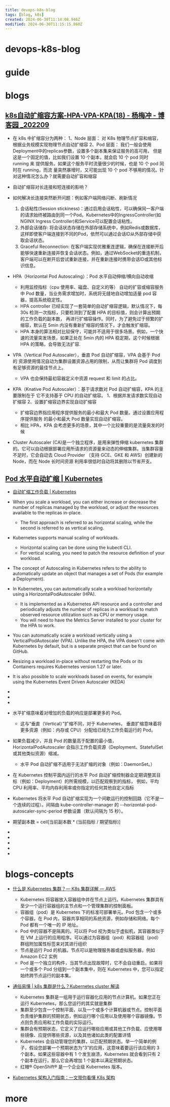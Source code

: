 ```yaml
---
title: devops-k8s-blog
tags: [blog, k8s]
created: 2024-06-30T11:14:08.946Z
modified: 2024-06-30T11:15:15.860Z
---
```


# devops-k8s-blog

# guide

# blogs

## [k8s自动扩缩容方案-HPA-VPA-KPA(18) - 杨梅冲 - 博客园 _202209](https://www.cnblogs.com/yangmeichong/p/16638895.html)

- 在 k8s 中扩缩容分为两种：
1、Node 层面：
对 K8s 物理节点扩容和缩容，根据业务规模实现物理节点自动扩缩容
2、Pod 层面：
我们一般会使用Deployment中的replicas参数，设置多个副本集来保证服务的高可用， 但是这是一个固定的值，比如我们设置 10 个副本，就会启 10 个 pod 同时 running 来 提供服务。如果这个服务平时流量很少的时候，也是 10 个 pod 同时在 running，而流 量突然暴增时，又可能出现 10 个 pod 不够用的情况。针对这种情况怎么办？就需要自动扩容和缩容

- 自动扩缩容对长连接和短连接的影响？
- 如何解决长连接突然断开问题：例如客户端网络闪断、刷新情况
  1. 会话粘性(Session stickiness)：通过启用会话粘性，可以确保同一客户端的请求始终被路由到同一个Pod。Kubernetes中的IngressController(如NGINX Ingress Controller)和Service可以配置会话粘性。
  2. 外部会话储存: 将会话状态存储在外部存储系统中，例如Redis或数据库，这样即使客户端连接到不同的Pod，依然可以通过会话ID从外部存储中获取会话状态。
  3. Graceful Reconnection: 在客户端实现优雅重连逻辑，确保在连接断开后能够快速重新连接并恢复会话状态。例如，通过WebSocket的重连机制，客户端可以在断开后尝试重新连接，并在重新连接时携带会话ID或其他标识信息。

- HPA（Horizontal Pod Autoscaling）：Pod 水平自动伸缩/横向自动收缩
  - 利用监控指标（cpu 使用率、磁盘、自定义的等） 自动的扩容或缩容服务中 Pod 数量，当业务需求增加时，系统将无缝地自动增加适量 pod 容器，提高系统稳定性。
  - HPA controller 已经实现了一套简单的自动扩缩容逻辑，默认情况下，每 30s 检测一次指标，只要检测到了配置 HPA 的目标值，则会计算出预期的工作负载的副本数， 再进行扩缩容操作。同时，为了避免过于频繁的扩缩容，默认在 5min 内没有重新扩缩容的情况下，才会触发扩缩容。
  - HPA 本身的算法相对比较保守，可能并不适用于很多场景。例如，一个快速的流量突发场景，如果正处在 5min 内的 HPA 稳定期，这个时候根据 HPA 的策略，会导致无法扩容.

- VPA（Vertical Pod Autoscaler），垂直 Pod 自动扩缩容，VPA 会基于 Pod 的 资源使用情况自动为集群设置资源占用的限制，从而让集群将 Pod 调度到有足够资源的最佳节点上。
  - VPA 也会保持最初容器定义中资源 request 和 limit 的占比。

- KPA（Knative Pod Autoscaler）：基于请求数对 Pod 自动扩缩容，KPA 的主要限制在于 它不支持基于 CPU 的自动扩缩容。
  1、根据并发请求数实现自动扩缩容
  2、设置扩缩容边界实现自动扩缩容
  - 扩缩容边界指应用程序提供服务的最小和最大 Pod 数量。通过设置应用程序提供服务 的最小和最大 Pod 数量实现自动扩缩容。
  - 相比 HPA，KPA 会考虑更多的场景，其中一个比较重要的是流量突发的时候

- Cluster Autoscaler (CA)是一个独立程序，是用来弹性伸缩 kubernetes 集群的。它可以自动根据部署应用所请求的资源量来动态的伸缩集群。当集群容量不足时，它会自动去 Cloud Provider （支持 GCE、GKE 和 AWS）创建新的 Node，而在 Node 长时间资源 利用率很低时自动将其删除以节省开支。

## [Pod 水平自动扩缩 | Kubernetes](https://kubernetes.io/zh-cn/docs/tasks/run-application/horizontal-pod-autoscale/)

- [自动扩缩工作负载 | Kubernetes](https://kubernetes.io/zh-cn/docs/concepts/workloads/autoscaling/)
- When you scale a workload, you can either increase or decrease the number of replicas managed by the workload, or adjust the resources available to the replicas in-place.
  - The first approach is referred to as horizontal scaling, while the second is referred to as vertical scaling.
- Kubernetes supports manual scaling of workloads. 
  - Horizontal scaling can be done using the kubectl CLI. 
  - For vertical scaling, you need to patch the resource definition of your workload.
- The concept of Autoscaling in Kubernetes refers to the ability to automatically update an object that manages a set of Pods (for example a Deployment).
- In Kubernetes, you can automatically scale a workload horizontally using a HorizontalPodAutoscaler (HPA).
  - It is implemented as a Kubernetes API resource and a controller and periodically adjusts the number of replicas in a workload to match observed resource utilization such as CPU or memory usage.
  - You will need to have the Metrics Server installed to your cluster for the HPA to work.

- You can automatically scale a workload vertically using a VerticalPodAutoscaler (VPA). Unlike the HPA, the VPA doesn't come with Kubernetes by default, but is a separate project that can be found on GitHub.

- Resizing a workload in-place without restarting the Pods or its Containers requires Kubernetes version 1.27 or later.

- It is also possible to scale workloads based on events, for example using the Kubernetes Event Driven Autoscaler (KEDA)

- 
- 
- 

- 水平扩缩意味着对增加的负载的响应是部署更多的 Pod。 
  - 这与“垂直（Vertical）”扩缩不同，对于 Kubernetes， 垂直扩缩意味着将更多资源（例如：内存或 CPU）分配给已经为工作负载运行的 Pod。
- 如果负载减少，并且 Pod 的数量高于配置的最小值， HorizontalPodAutoscaler 会指示工作负载资源（Deployment、StatefulSet 或其他类似资源）缩减。
  - 水平 Pod 自动扩缩不适用于无法扩缩的对象（例如：DaemonSet。）
- 在 Kubernetes 控制平面内运行的水平 Pod 自动扩缩控制器会定期调整其目标（例如：Deployment）的所需规模，以匹配观察到的指标， 例如，平均 CPU 利用率、平均内存利用率或你指定的任何其他自定义指标

- Kubernetes 将水平 Pod 自动扩缩实现为一个间歇运行的控制回路（它不是一个连续的过程）。间隔由 kube-controller-manager 的 --horizontal-pod-autoscaler-sync-period 参数设置（默认间隔为 15 秒）。

- 期望副本数 = ceil[当前副本数 * (当前指标 / 期望指标)]

- 
- 
- 
- 
- 

# blogs-concepts
- [什么是 Kubernetes 集群？— K8s 集群详解 — AWS](https://aws.amazon.com/cn/what-is/kubernetes-cluster/)
  - Kubernetes 将容器放入容器组中并在节点上运行。Kubernetes 集群具有至少一个运行容器组的主节点和一个管理集群的控制面板。
  - 容器组（pod）是 Kubernetes 下的标准可部署单元。Pod 包含一个或多个容器，在 Pod 内，容器共享相同的系统资源，例如存储和网络。每个 Pod 都有一个唯一的 IP 地址。 
  - Pod 中的容器不是隔离的。可以将 Pod 视为类似于虚拟机，其容器类似于在 VM 上运行的应用程序。可以通过为容器组（pod）和容器组（pod）群组附加属性标签来对其进行组织
  - 节点是运行 Pod 的机器。节点可以是物理服务器或虚拟服务器，例如 Amazon EC2 实例
  - Pod 是一个独立的构件，当其节点出现故障时，它不会自动重启。如果将一个或多个 Pod 分组到一个副本集中，则在 Kubernetes 中，您可以指定始终跨节点运行的副本集。

- [通俗易懂 | k8s 集群是什么？Kubernetes cluster 解读](https://www.redhat.com/zh/topics/containers/what-is-a-kubernetes-cluster)
  - Kubernetes 集群是一组用于运行容器化应用的节点计算机。如果您正在运行 Kubernetes，那么您运行的其实就是集群
  - 集群至少包含一个控制平面，以及一个或多个计算机器或节点。控制平面负责维护集群的预期状态，例如运行哪个应用以及使用哪个容器镜像。节点则负责应用和工作负载的实际运行。
  - 集群会有预期状态，它定义了应运行哪些应用或其他工作负载、应使用哪些镜像、应提供哪些资源，以及其他诸如此类的配置详情
  - Kubernetes 会自动管理您的集群，以匹配预期状态。举一个简单的例子，假设您部署一个预期状态为“3”的应用，这意味着要运行该应用的 3 个副本。如果这些容器中有 1 个发生崩溃，Kubernetes 就会看到只有 2 个副本在运行，那么它会再增加 1 个副本以满足预期状态。
  - 红帽® OpenShift® 是一个企业级 Kubernetes 版本。

- [Kubernetes 架构入门指南：一文带你看懂 K8s 架构](https://www.redhat.com/zh/topics/containers/kubernetes-architecture)
# more
